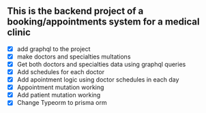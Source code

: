 
## This is the backend project of a booking/appointments system for a medical clinic
- [x] add graphql to the project
- [x] make doctors and specialties multations
- [x] Get both doctors and specialties data using graphql queries
- [x] Add schedules for each doctor
- [x] Add apointment logic using doctor schedules in each day
- [x] Appointment mutation working
- [x] Add patient mutation working
- [x] Change Typeorm to prisma orm
